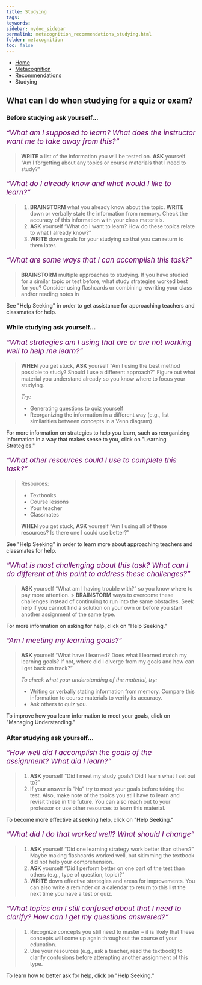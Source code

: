 ```yaml
---
title: Studying
tags: 
keywords: 
sidebar: mydoc_sidebar
permalink: metacognition_recommendations_studying.html
folder: metacognition
toc: false
---
```


<style>
.question {
	font-size:135%; 
	color:#660066; 
	font-style: italic;
}
</style>

<ul class="breadcrumb">
    <li><a href="index.html">Home</a></li>
    <li><a href="metacognition.html">Metacognition</a></li>
    <li><a href="metacognition_recommendations.html">Recommendations</a></li>
    <li class="active">Studying</li>
</ul>

## What can I do when studying for a quiz or exam?

### Before studying ask yourself...

<p class='question'>“What am I supposed to learn? What does the instructor want me to take away from this?”</p>

> **WRITE** a list of the information you will be tested on. **ASK** yourself “Am I forgetting about any topics or course materials that I need to study?”

<p class='question'>“What do I already know and what would I like to learn?”</p>

> 1.  **BRAINSTORM** what you already know about the topic. **WRITE** down or verbally state the information from memory. Check the accuracy of this information with your class materials.
> 2.  **ASK** yourself “What do I want to learn? How do these topics relate to what I already know?”
> 3.  **WRITE** down goals for your studying so that you can return to them later.

<p class='question'>“What are some ways that I can accomplish this task?”</p>

> **BRAINSTORM** multiple approaches to studying.
> If you have studied for a similar topic or test before, what study strategies worked best for you? Consider using flashcards or combining rewriting your class and/or reading notes in

See "Help Seeking" in order to get assistance for approaching teachers and classmates for help.

### While studying ask yourself...
  
<p class='question'>“What strategies am I using that are or are not working well to help me learn?”</p>

> **WHEN** you get stuck, **ASK** yourself “Am I using the best method possible to study? Should I use a different approach?” Figure out what material you understand already so you know where to focus your studying.
> 
> *Try:*
> -   Generating questions to quiz yourself
> -   Reorganizing the information in a different way (e.g., list similarities between concepts in a Venn diagram)

For more information on strategies to help you learn, such as reorganizing information in a way that makes sense to you, click on "Learning Strategies."

<p class='question'>“What other resources could I use to complete this task?”</p>

> Resources:
> - Textbooks
> - Course lessons
> - Your teacher
> - Classmates
> 
> **WHEN** you get stuck, **ASK** yourself “Am I using all of these resources? Is there one I could use better?”

See "Help Seeking" in order to learn more about approaching teachers and classmates for help.

<p class='question'>“What is most challenging about this task? What can I do different at this point to address these challenges?”</p>

> **ASK** yourself “What am I having trouble with?” so you know where to pay more attention. > 
> **BRAINSTORM** ways to overcome these challenges instead of continuing to run into the same obstacles. Seek help if you cannot find a solution on your own or before you start another assignment of the same type.

For more information on asking for help, click on "Help Seeking."

<p class='question'>“Am I meeting my learning goals?”</p>

> **ASK** yourself “What have I learned? Does what I learned match my learning goals? If not, where did I diverge from my goals and how can I get back on track?”
> 
> *To check what your understanding of the material, try:*
> - Writing or verbally stating information from memory. Compare this information to course materials to verify its accuracy.
> - Ask others to quiz you.

To improve how you learn information to meet your goals, click on "Managing Understanding."

### After studying ask yourself...

<p class='question'>“How well did I accomplish the goals of the assignment? What did I learn?”</p>

> 1. **ASK** yourself “Did I meet my study goals? Did I learn what I set out to?”
> 2. If your answer is “No” try to meet your goals before taking the test. Also, make note of the topics you still have to learn and revisit these in the future. You can also reach out to your professor or use other resources to learn this material.

To become more effective at seeking help, click on "Help Seeking."

<p class='question'>“What did I do that worked well? What should I change”</p>

> 1.  **ASK** yourself “Did one learning strategy work better than others?” Maybe making flashcards worked well, but skimming the textbook did not help your comprehension.
> 2.  **ASK** yourself “Did I perform better on one part of the test than others (e.g., type of question, topic)?”
> 3.  **WRITE** down effective strategies and areas for improvements. You can also write a reminder on a calendar to return to this list the next time you have a test or quiz.

<p class='question'>“What topics am I still confused about that I need to clarify? How can I get my questions answered?”</p>

> 1.  Recognize concepts you still need to master – it is likely that these concepts will come up again throughout the course of your education.
> 2.  Use your resources (e.g., ask a teacher, read the textbook) to clarify confusions before attempting another assignment of this type.

To learn how to better ask for help, click on "Help Seeking."

